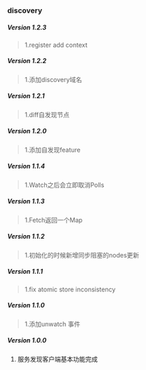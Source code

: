 ### discovery

##### Version 1.2.3
> 1.register add context

##### Version 1.2.2
> 1.添加discovery域名

##### Version 1.2.1
> 1.diff自发现节点

##### Version 1.2.0
> 1.添加自发现feature

##### Version 1.1.4
> 1.Watch之后会立即取消Polls

##### Version 1.1.3
> 1.Fetch返回一个Map

##### Version 1.1.2
> 1.初始化的时候新增同步阻塞的nodes更新 

##### Version 1.1.1
> 1.fix atomic store inconsistency

##### Version 1.1.0
> 1.添加unwatch 事件  

##### Version 1.0.0

1. 服务发现客户端基本功能完成
